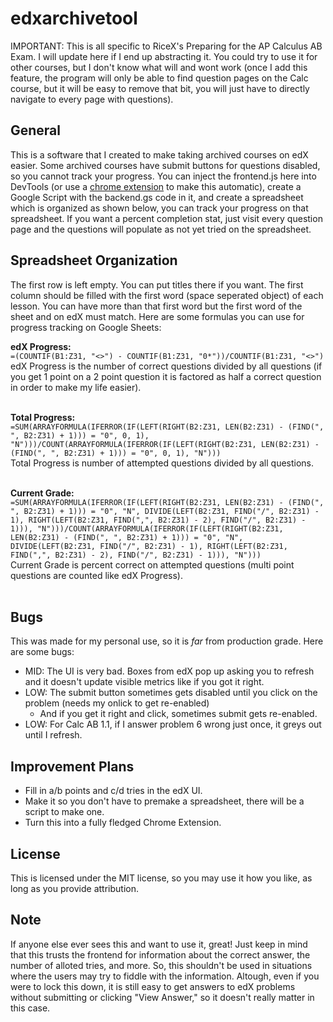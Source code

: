 # edxarchivetool

IMPORTANT: This is all specific to RiceX's Preparing for the AP Calculus AB Exam.
I will update here if I end up abstracting it. You could try to use it for other
courses, but I don't know what will and wont work (once I add this feature, the
program will only be able to find question pages on the Calc course, but it will
be easy to remove that bit, you will just have to directly navigate to every page
with questions).

## General
This is a software that I created to make taking archived courses on edX easier.
Some archived courses have submit buttons for questions disabled, so you cannot
track your progress. You can inject the frontend.js here into DevTools (or use a
<a href='https://chrome.google.com/webstore/detail/custom-javascript-for-web/poakhlngfciodnhlhhgnaaelnpjljija?hl=en'>chrome extension</a>
to make this automatic), create a Google Script with the backend.gs code in it,
and create a spreadsheet which is organized as shown below, you can track your
progress on that spreadsheet. If you want a percent completion stat, just visit
every question page and the questions will populate as not yet tried on the
spreadsheet.

## Spreadsheet Organization
The first row is left empty. You can put titles there if you want. The first 
column should be filled with the first word (space seperated object) of each
lesson. You can have more than that first word but the first word of the sheet
and on edX must match. Here are some formulas you can use for progress tracking
on Google Sheets:

**edX Progress:**<br>
`=(COUNTIF(B1:Z31, "<>") - COUNTIF(B1:Z31, "0*"))/COUNTIF(B1:Z31, "<>")`<br>
edX Progress is the number of correct questions divided by all questions (if you get 1 point on a 2 point question it is factored as half a correct question in order to make my life easier).<br><br>

**Total Progress:**<br>
`=SUM(ARRAYFORMULA(IFERROR(IF(LEFT(RIGHT(B2:Z31, LEN(B2:Z31) - (FIND(", ", B2:Z31) + 1))) = "0", 0, 1), "N")))/COUNT(ARRAYFORMULA(IFERROR(IF(LEFT(RIGHT(B2:Z31, LEN(B2:Z31) - (FIND(", ", B2:Z31) + 1))) = "0", 0, 1), "N")))`<br>
Total Progress is number of attempted questions divided by all questions. <br><br>

**Current Grade:**<br>
`=SUM(ARRAYFORMULA(IFERROR(IF(LEFT(RIGHT(B2:Z31, LEN(B2:Z31) - (FIND(", ", B2:Z31) + 1))) = "0", "N", DIVIDE(LEFT(B2:Z31, FIND("/", B2:Z31) - 1), RIGHT(LEFT(B2:Z31, FIND(",", B2:Z31) - 2), FIND("/", B2:Z31) - 1))), "N")))/COUNT(ARRAYFORMULA(IFERROR(IF(LEFT(RIGHT(B2:Z31, LEN(B2:Z31) - (FIND(", ", B2:Z31) + 1))) = "0", "N", DIVIDE(LEFT(B2:Z31, FIND("/", B2:Z31) - 1), RIGHT(LEFT(B2:Z31, FIND(",", B2:Z31) - 2), FIND("/", B2:Z31) - 1))), "N")))`<br>
Current Grade is percent correct on attempted questions (multi point questions are counted like edX Progress).<br><br>

## Bugs
This was made for my personal use, so it is *far* from production grade. Here
are some bugs:
- MID: The UI is very bad. Boxes from edX pop up asking you to refresh and it doesn't update visible metrics like if you got it right.
- LOW: The submit button sometimes gets disabled until you click on the problem (needs my onlick to get re-enabled)
	- And if you get it right and click, sometimes submit gets re-enabled.
- LOW: For Calc AB 1.1, if I answer problem 6 wrong just once, it greys out until I refresh.

## Improvement Plans
- Fill in a/b points and c/d tries in the edX UI.
- Make it so you don't have to premake a spreadsheet, there will be a script to make one.
- Turn this into a fully fledged Chrome Extension.

## License
This is licensed under the MIT license, so you may use it how you like, as long
as you provide attribution.

## Note
If anyone else ever sees this and want to use it, great! Just
keep in mind that this trusts the frontend for information about
the correct answer, the number of alloted tries, and more. So, this
shouldn't be used in situations where the users may try to fiddle
with the information. Altough, even if you were to lock this down,
it is still easy to get answers to edX problems without submitting
or clicking "View Answer," so it doesn't really matter in this case.
